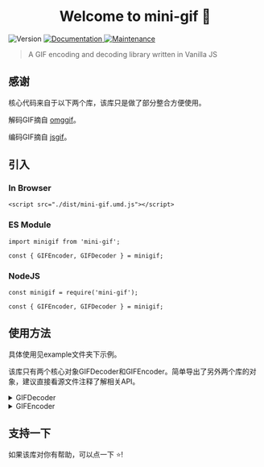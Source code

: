 <h1 align="center">Welcome to mini-gif 👋</h1>
<p>
  <img alt="Version" src="https://img.shields.io/badge/version-1.0.0-blue.svg?cacheSeconds=2592000" />
  <a href="https://github.com/CodeByZack/mini-gif#readme" target="_blank">
    <img alt="Documentation" src="https://img.shields.io/badge/documentation-yes-brightgreen.svg" />
  </a>
  <a href="https://github.com/CodeByZack/mini-gif/graphs/commit-activity" target="_blank">
    <img alt="Maintenance" src="https://img.shields.io/badge/Maintained%3F-yes-green.svg" />
  </a>
</p>

> A GIF encoding and decoding library written in Vanilla JS

## 感谢

核心代码来自于以下两个库，该库只是做了部分整合方便使用。

解码GIF摘自 [omggif](https://github.com/deanm/omggif)。

编码GIF摘自 [jsgif](https://github.com/antimatter15/jsgif)。


## 引入

### In Browser

```
<script src="./dist/mini-gif.umd.js"></script>
```

### ES Module

```
import minigif from 'mini-gif';

const { GIFEncoder, GIFDecoder } = minigif;
```

### NodeJS

```
const minigif = require('mini-gif');

const { GIFEncoder, GIFDecoder } = minigif;
```


## 使用方法

具体使用见example文件夹下示例。

该库只有两个核心对象GIFDecoder和GIFEncoder。简单导出了另外两个库的对象，建议直接看源文件注释了解相关API。


<details>

<summary>GIFDecoder</summary>

GIFDecoder 接受一个GIF的二进制流（Unit8Array格式/browser Buffer/node）

```
const curFile = input.files[0];
const arrBuf = await curFile.arrayBuffer();
const buffer = new Uint8Array(arrBuf);
const gifReader = new minigif.GIFDecoder(buffer);

```

|  方法   | 参数  | 作用 |
|  ----  | ----  | ---- |
|  numFrames  | --  | 帧数 |
|  loopCount  | ----  | 播放次数 |
|  frameInfo  | number  | 获取某一帧的信息（不含帧数据） |
|  decodeAndBlitFrameRGBA  | number,Uint8Array  | 需要传入一个arr接受该帧的rgba数据 |

|  属性 | 作用 |
|  ---- | ---- |
|  frameInfo.x  | x |
|  frameInfo.y  | y |
|  frameInfo.width  | w |
|  frameInfo.height  | h |
|  frameInfo.delay  | 该帧的delay时间 |
|  frameInfo.disposal  | 可能为（0-4）/值为1的时候需要保留前一帧的数据，要不会有空白像素 |

</details>



<details>
<summary>GIFEncoder</summary>

```
const encoder = new minigif.GIFEncoder();
encoder.setRepeat(0);   // loop forever
encoder.setDelay(100);  // go to next frame every 100 ms
encoder.start();        // write header
encoder.addFrame(ctx);  // Render the frame from the canvas context.
ctx.font = '20px serif';
ctx.fillText('来追我啊！', 10, 50);
encoder.addFrame(ctx);  // Render the frame from the canvas context.
encoder.finish();       // finsh


const arr = encoder.stream().getUnit8Array();  //获取生成的Unit8Array
const file = new Blob([arr]);                  //生成文件
const url =  URL.createObjectURL(file);        //获取浏览器可用的地址

```


|  方法   | 参数  | 作用 |
|  ----  | ----  | ---- |
| start | -- | 写入GIF起始标志,之后才可以添加帧 |
| setSize | w,h | size/不设默认为第一帧取size |
| setDelay  | number 单位：1/100s | Sets the delay time between each frame, or changes it for subsequent frames(applies to last frame added) |
| setRepeat | number | 播放次数/0为永久 |
| setQuality | number(1-20) | default 10.(这个是采样率,值越小越精确,质量越高) |
| setDispose  | number disposal code | -- |
| setComment | string | -- |
| setFrameRate | number | Sets frame rate in frames per second. |
| setTransparent | color值 | -- |
| addFrame | ImageData/ctx | 添加帧/参数可以是ImageData或者ctx,ctx会自动获取画布的数据。|
| finish | -- | 结束添加数据，写入GIF结尾标志 |
| cont | -- | 所以之前的操作都会被清空 |
| stream | -- | 返回生成的ByteArray |

// 添加了ByteArray.getUnit8Array 可用于浏览器端获取Unit8Array数据
</details>


## 支持一下

如果该库对你有帮助，可以点一下 ⭐️!



